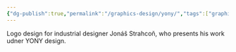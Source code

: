 ```yaml
---
{"dg-publish":true,"permalink":"/graphics-design/yony/","tags":["graphic-design"]}
---
```


Logo design for industrial designer Jonáš Strahcoň, who presents his work udner YONY design.